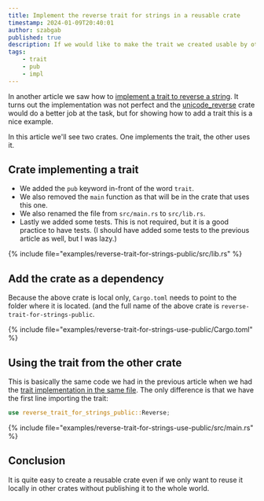```yaml
---
title: Implement the reverse trait for strings in a reusable crate
timestamp: 2024-01-09T20:40:01
author: szabgab
published: true
description: If we would like to make the trait we created usable by others as well we can make it reusable by putting it in a stand-alone crate.
tags:
    - trait
    - pub
    - impl
---
```


In another article we saw how to [implement a trait to reverse a string](/reverse-trait-for-strings). It turns out the implementation was not perfect
and the [unicode_reverse](https://crates.io/crates/unicode_reverse) crate would do a better job at the task, but for showing how to add a trait
this is a nice example.

In this article we'll see two crates. One implements the trait, the other uses it.


## Crate implementing a trait

* We added the `pub` keyword in-front of the word `trait`.
* We also removed the `main` function as that will be in the crate that uses this one.
* We also renamed the file from `src/main.rs` to `src/lib.rs`.
* Lastly we added some tests. This is not required, but it is a good practice to have tests. (I should have added some tests to the previous article as well, but I was lazy.)

{% include file="examples/reverse-trait-for-strings-public/src/lib.rs" %}

## Add the crate as a dependency

Because the above crate is local only, `Cargo.toml` needs to point to the folder where it is located. (and the full name of the above crate is `reverse-trait-for-strings-public`.

{% include file="examples/reverse-trait-for-strings-use-public/Cargo.toml" %}

## Using the trait from the other crate

This is basically the same code we had in the previous article when we had the [trait implementation in the same file](/reverse-trait-for-strings).
The only difference is that we have the first line importing the trait:

```rust
use reverse_trait_for_strings_public::Reverse;
```

{% include file="examples/reverse-trait-for-strings-use-public/src/main.rs" %}

## Conclusion

It is quite easy to create a reusable crate even if we only want to reuse it locally in other crates without publishing it to the whole world.


